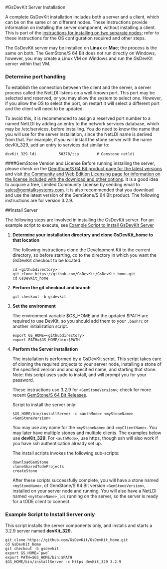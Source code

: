 #GsDevKit Server Installation

A complete GsDevKit installation includes both a server and a client, which can be on the same or on different nodes.  These instructions provide information on installing the server component, without installing a client.  This is part of the [instructions for installing on two separate nodes][1]; refer to these instructions for the OS configuration required and other steps.

The GsDevKit server  may be installed on **Linux** or **Mac**; the process is the same on both.  The GemStone/S 64 Bit does not run directly on Windows, however, you may create a Linux VM on Windows and run the GsDevKit server within that VM.

### Determine port handling

To establish the connection between the client and the server, a server process called the NetLDI listens on a well-known port.  This port may be selected and reserved, or you may allow the system to select one.  However, if you allow the OS to select the port, on restart it will select a different port and the client will need to be updated. 

To avoid this, it is recommended to assign a reserved port number to a named NetLDI by adding an entry to the network services database, which may be /etc/services, before installing.  You do need to know the name that you will use for the server installation, since the NetLDI name is derived from that.  For example, if you will install the stone server with the name devKit_329, add an entry to services.dat similar to:

```
devKit_329_ldi          50378/tcp        # Gemstone netldi
```

####GemStone Version and License
Before running installing the server, please check on the [GemStone/S 64 Bit product page for the latest versions][2] and visit [the Community and Web Edition Licensing page for information on the license included with the download and other options][3]. It is a good idea to acquire a free, Limited Community License by sending email to sales@gemtalksystems.com. It is also recommended that you download and use the latest version of the GemStone/S 64 Bit product. The following instructions are for version 3.2.9.

##Install Server

The following steps are involved in installing the GsDevKit server.  For an example script to execute, see [Example Script to Install GsDevKit Server](#example-script-to-install-server-only) 

1. **Determine your installation directory and clone GsDevKit_home to that location**

   The following instructions clone the Development Kit to the current directory, so before starting, cd to the directory in which you want the GsDevKit checkout to be located.

   ```
   cd <githubdirectory>
   git clone https://github.com/GsDevKit/GsDevKit_home.git
   cd GsDevKit_home
   ```

2. **Perform the git checkout and branch**
   ```
   git checkout -b gsdevkit
   ```

3. **Set the environment**

   The environment variable $GS_HOME and the updated $PATH are required to use DevKit, so you should add them to your `.bashrc` or another initialization script.
   ```
   export GS_HOME=<githubdirectory>
   export PATH=$GS_HOME/bin:$PATH
   ```

4. **Perform the Server installation**
   
    The installation is performed by a GsDevKit script.  This script takes care of cloning the required projects to your server node, installing a stone of the specified version and and specified name, and starting that stone.  Note: this script uses sudo to install, and will prompt you for your password.


   These instructions use 3.2.9 for `<GemStoneVersion>`; check for more recent [GemStone/S 64 Bit Releases](#gemstone-version-and-license).
   
   Script to install the server only:
   ```
   $GS_HOME/bin/installServer -c <authMode> <myStoneName> <GemStoneVersion>
   ```

   You may use any name for the `<myStoneName>` and `<myClientName>`.  You may later have multiple stones and multiple clients. The examples below use **devKit_329**.  For `<authMode>`, use https, though ssh will also work if you have ssh authentication already set up.  

   The install scripts invokes the following sub-scripts:
   ```
   downloadGemStone
   cloneSharedTodeProjects
   createStone
   ```
   After these scripts successfully complete, you will have a stone named `<myStoneName>`, of GemStone/S 64 Bit version `<GemStoneVersion>`, installed on your server node and running.  You will also have a NetLDI named `<myStoneName>_ldi` running on the server, so the server is ready for a tODE client to connect.
   

### Example Script to Install Server only

This script installs the server components only, and installs and starts a 3.2.9 server named **devKit_329**.   

```
git clone https://github.com/GsDevKit/GsDevKit_home.git
cd GsDevKit_home
git checkout -b gsdevkit
export GS_HOME=`pwd`
export PATH=$GS_HOME/bin:$PATH
$GS_HOME/bin/installServer -c https devKit_329 3.2.9
```


[1]: ./README.md#installation-on-separate-server-and-client
[2]: https://gemtalksystems.com/products/gs64/
[3]: https://gemtalksystems.com/licensing/
